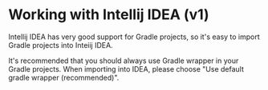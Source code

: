 # Working with Intellij IDEA (v1)

Intellij IDEA has very good support for Gradle projects, so it's easy to import Gradle projects into Inteiij IDEA.

It's recommended that you should always use Gradle wrapper in your Gradle projects. When importing into IDEA, please choose "Use default gradle wrapper (recommended)".
